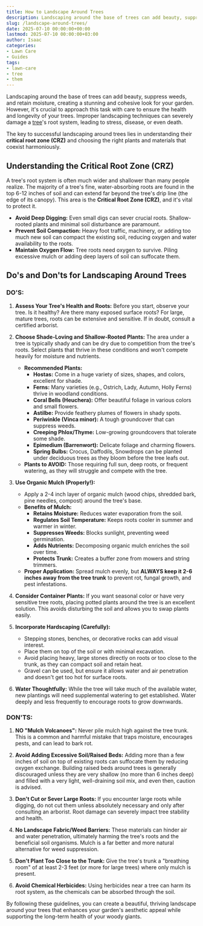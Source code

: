 ```yaml
---
title: How to Landscape Around Trees
description: Landscaping around the base of trees can add beauty, suppress weeds, and retain moisture, creating a stunning and cohesive look for your garden.
slug: /landscape-around-trees/
date: 2025-07-10 00:00:00+00:00
lastmod: 2025-07-10 00:00:00+03:00
author: Isaac
categories:
- Lawn Care
- Guides
tags:
- lawn-care
- tree
- them
---
```

Landscaping around the base of trees can add beauty, suppress weeds, and retain moisture, creating a stunning and cohesive look for your garden. However, it's crucial to approach this task with care to ensure the health and longevity of your trees. Improper landscaping techniques can severely damage a [tree](https://pestpolicy.com/10-trees-to-grow-in-containers/)'s root system, leading to stress, disease, or even death.

The key to successful landscaping around trees lies in understanding their **critical root zone (CRZ)** and choosing the right plants and materials that coexist harmoniously.

## Understanding the Critical Root Zone (CRZ)

A tree's root system is often much wider and shallower than many people realize. The majority of a tree's fine, water-absorbing roots are found in the top 6-12 inches of soil and can extend far beyond the tree's drip line (the edge of its canopy). This area is the **Critical Root Zone (CRZ)**, and it's vital to protect it.

* **Avoid Deep Digging:** Even small digs can sever crucial roots. Shallow-rooted plants and minimal soil disturbance are paramount.
* **Prevent Soil Compaction:** Heavy foot traffic, machinery, or adding too much new soil can compact the existing soil, reducing oxygen and water availability to the roots.
* **Maintain Oxygen Flow:** Tree roots need oxygen to survive. Piling excessive mulch or adding deep layers of soil can suffocate them.

## Do's and Don'ts for Landscaping Around Trees

### **DO'S:**

1.  **Assess Your Tree's Health and Roots:** Before you start, observe your tree. Is it healthy? Are there many exposed surface roots? For large, mature trees, roots can be extensive and sensitive. If in doubt, consult a certified arborist.

2.  **Choose Shade-Loving and Shallow-Rooted Plants:** The area under a tree is typically shady and can be dry due to competition from the tree's roots. Select plants that thrive in these conditions and won't compete heavily for moisture and nutrients.
    * **Recommended Plants:**
        * **Hostas:** Come in a huge variety of sizes, shapes, and colors, excellent for shade.
        * **Ferns:** Many varieties (e.g., Ostrich, Lady, Autumn, Holly Ferns) thrive in woodland conditions.
        * **Coral Bells (Heuchera):** Offer beautiful foliage in various colors and small flowers.
        * **Astilbe:** Provide feathery plumes of flowers in shady spots.
        * **Periwinkle (Vinca minor):** A tough groundcover that can suppress weeds.
        * **Creeping Phlox/Thyme:** Low-growing groundcovers that tolerate some shade.
        * **Epimedium (Barrenwort):** Delicate foliage and charming flowers.
        * **Spring Bulbs:** Crocus, Daffodils, Snowdrops can be planted under deciduous trees as they bloom before the tree leafs out.
    * **Plants to AVOID:** Those requiring full sun, deep roots, or frequent watering, as they will struggle and compete with the tree.

3.  **Use Organic Mulch (Properly!):**
    * Apply a 2-4 inch layer of organic mulch (wood chips, shredded bark, pine needles, compost) around the tree's base.
    * **Benefits of Mulch:**
        * **Retains Moisture:** Reduces water evaporation from the soil.
        * **Regulates Soil Temperature:** Keeps roots cooler in summer and warmer in winter.
        * **Suppresses Weeds:** Blocks sunlight, preventing weed germination.
        * **Adds Nutrients:** Decomposing organic mulch enriches the soil over time.
        * **Protects Trunk:** Creates a buffer zone from mowers and string trimmers.
    * **Proper Application:** Spread mulch evenly, but **ALWAYS keep it 2-6 inches away from the tree trunk** to prevent rot, fungal growth, and pest infestations.

4.  **Consider Container Plants:** If you want seasonal color or have very sensitive tree roots, placing potted plants around the tree is an excellent solution. This avoids disturbing the soil and allows you to swap plants easily.

5.  **Incorporate Hardscaping (Carefully):**
    * Stepping stones, benches, or decorative rocks can add visual interest.
    * Place them on top of the soil or with minimal excavation.
    * Avoid placing heavy, large stones directly on roots or too close to the trunk, as they can compact soil and retain heat.
    * Gravel can be used, but ensure it allows water and air penetration and doesn't get too hot for surface roots.

6.  **Water Thoughtfully:** While the tree will take much of the available water, new plantings will need supplemental watering to get established. Water deeply and less frequently to encourage roots to grow downwards.

### **DON'TS:**

1.  **NO "Mulch Volcanoes":** Never pile mulch high against the tree trunk. This is a common and harmful mistake that traps moisture, encourages pests, and can lead to bark rot.

2.  **Avoid Adding Excessive Soil/Raised Beds:** Adding more than a few inches of soil on top of existing roots can suffocate them by reducing oxygen exchange. Building raised beds around trees is generally discouraged unless they are very shallow (no more than 6 inches deep) and filled with a very light, well-draining soil mix, and even then, caution is advised.

3.  **Don't Cut or Sever Large Roots:** If you encounter large roots while digging, do not cut them unless absolutely necessary and only after consulting an arborist. Root damage can severely impact tree stability and health.

4.  **No Landscape Fabric/Weed Barriers:** These materials can hinder air and water penetration, ultimately harming the tree's roots and the beneficial soil organisms. Mulch is a far better and more natural alternative for weed suppression.

5.  **Don't Plant Too Close to the Trunk:** Give the tree's trunk a "breathing room" of at least 2-3 feet (or more for large trees) where only mulch is present.

6.  **Avoid Chemical Herbicides:** Using herbicides near a tree can harm its root system, as the chemicals can be absorbed through the soil.

By following these guidelines, you can create a beautiful, thriving landscape around your trees that enhances your garden's aesthetic appeal while supporting the long-term health of your woody giants.
